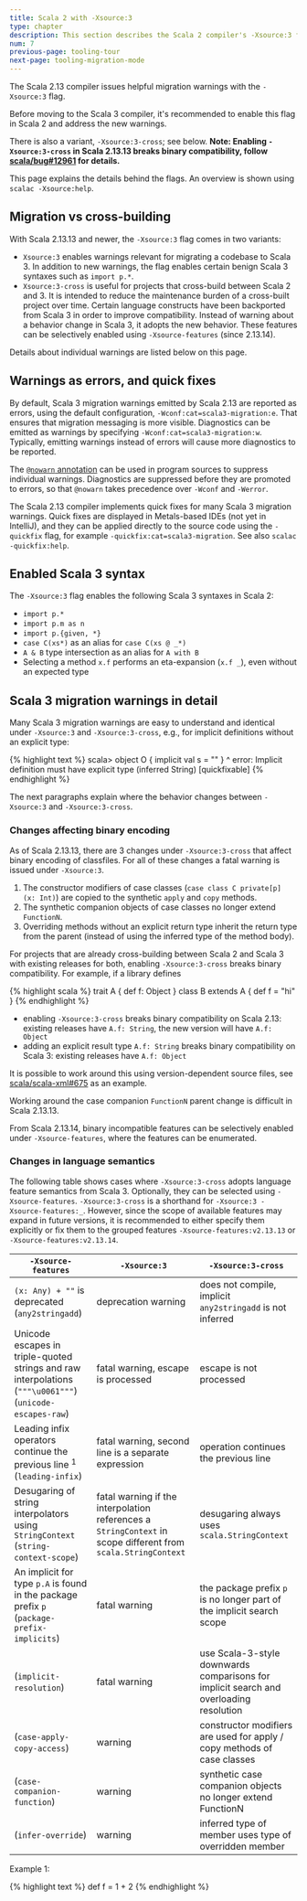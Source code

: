 ```yaml
---
title: Scala 2 with -Xsource:3
type: chapter
description: This section describes the Scala 2 compiler's -Xsource:3 flag
num: 7
previous-page: tooling-tour
next-page: tooling-migration-mode
---
```


The Scala 2.13 compiler issues helpful migration warnings with the `-Xsource:3` flag.

Before moving to the Scala 3 compiler, it's recommended to enable this flag in Scala 2 and address the new warnings.

There is also a variant, `-Xsource:3-cross`; see below. **Note: Enabling `-Xsource:3-cross` in Scala 2.13.13 breaks binary compatibility, follow [scala/bug#12961](https://github.com/scala/bug/issues/12961) for details.**

This page explains the details behind the flags. An overview is shown using `scalac -Xsource:help`.

## Migration vs cross-building

With Scala 2.13.13 and newer, the `-Xsource:3` flag comes in two variants:

  - `Xsource:3` enables warnings relevant for migrating a codebase to Scala 3.
    In addition to new warnings, the flag enables certain benign Scala 3 syntaxes such as `import p.*`.
  - `Xsource:3-cross` is useful for projects that cross-build between Scala 2 and 3.
    It is intended to reduce the maintenance burden of a cross-built project over time.
    Certain language constructs have been backported from Scala 3 in order to improve compatibility.
    Instead of warning about a behavior change in Scala 3, it adopts the new behavior.
    These features can be selectively enabled using `-Xsource-features` (since 2.13.14).

Details about individual warnings are listed below on this page.

## Warnings as errors, and quick fixes

By default, Scala 3 migration warnings emitted by Scala 2.13 are reported as errors,
using the default configuration, `-Wconf:cat=scala3-migration:e`.
That ensures that migration messaging is more visible.
Diagnostics can be emitted as warnings by specifying `-Wconf:cat=scala3-migration:w`.
Typically, emitting warnings instead of errors will cause more diagnostics to be reported.

The [`@nowarn` annotation](https://www.scala-lang.org/api/current/scala/annotation/nowarn.html) can be used in program sources to suppress individual warnings.
Diagnostics are suppressed before they are promoted to errors, so that `@nowarn` takes precedence over `-Wconf` and `-Werror`.

The Scala 2.13 compiler implements quick fixes for many Scala 3 migration warnings.
Quick fixes are displayed in Metals-based IDEs (not yet in IntelliJ), and they can be applied directly to the source code using the `-quickfix` flag, for example `-quickfix:cat=scala3-migration`.
See also `scalac -quickfix:help`.

## Enabled Scala 3 syntax

The `-Xsource:3` flag enables the following Scala 3 syntaxes in Scala 2:

  - `import p.*`
  - `import p.m as n`
  - `import p.{given, *}`
  - `case C(xs*)` as an alias for `case C(xs @ _*)`
  - `A & B` type intersection as an alias for `A with B`
  - Selecting a method `x.f` performs an eta-expansion (`x.f _`), even without an expected type

## Scala 3 migration warnings in detail

Many Scala 3 migration warnings are easy to understand and identical under `-Xsource:3` and `-Xsource:3-cross`, e.g., for implicit definitions without an explicit type:

{% highlight text %}
scala> object O { implicit val s = "" }
                               ^
       error: Implicit definition must have explicit type (inferred String) [quickfixable]
{% endhighlight %}

The next paragraphs explain where the behavior changes between `-Xsource:3` and `-Xsource:3-cross`.

### Changes affecting binary encoding

As of Scala 2.13.13, there are 3 changes under `-Xsource:3-cross` that affect binary encoding of classfiles. For all of these changes a fatal warning is issued under `-Xsource:3`.

  1. The constructor modifiers of case classes (`case class C private[p] (x: Int)`) are copied to the synthetic `apply` and `copy` methods.
  1. The synthetic companion objects of case classes no longer extend `FunctionN`.
  1. Overriding methods without an explicit return type inherit the return type from the parent (instead of using the inferred type of the method body).

For projects that are already cross-building between Scala 2 and Scala 3 with existing releases for both, enabling `-Xsource:3-cross` breaks binary compatibility. For example, if a library defines

{% highlight scala %}
trait A { def f: Object }
class B extends A { def f = "hi" }
{% endhighlight %}

  - enabling `-Xsource:3-cross` breaks binary compatibility on Scala 2.13: existing releases have `A.f: String`, the new version will have `A.f: Object`
  - adding an explicit result type `A.f: String` breaks binary compatibility on Scala 3: existing releases have `A.f: Object`

It is possible to work around this using version-dependent source files, see [scala/scala-xml#675](https://github.com/scala/scala-xml/pull/675) as an example.

Working around the case companion `FunctionN` parent change is difficult in Scala 2.13.13.

From Scala 2.13.14, binary incompatible features can be selectively enabled under `-Xsource-features`, where the features can be enumerated.

### Changes in language semantics

The following table shows cases where `-Xsource:3-cross` adopts language feature semantics from Scala 3.
Optionally, they can be selected using `-Xsource-features`.
`-Xsource:3-cross` is a shorthand for `-Xsource:3 -Xsource-features:_`.
However, since the scope of available features may expand in future versions,
it is recommended to either specify them explicitly or fix them to the grouped features `-Xsource-features:v2.13.13` or `-Xsource-features:v2.13.14`.

| `-Xsource-features` | `-Xsource:3` | `-Xsource:3-cross` |
|--- |--- |--- |
| `(x: Any) + ""` is deprecated (`any2stringadd`) | deprecation warning | does not compile, implicit `any2stringadd` is not inferred |
| Unicode escapes in triple-quoted strings and raw interpolations (`"""\u0061"""`) (`unicode-escapes-raw`) | fatal warning, escape is processed | escape is not processed |
| Leading infix operators continue the previous line <sup>1</sup> (`leading-infix`) | fatal warning, second line is a separate expression | operation continues the previous line |
| Desugaring of string interpolators using `StringContext` (`string-context-scope`) | fatal warning if the interpolation references a `StringContext` in scope different from `scala.StringContext` | desugaring always uses `scala.StringContext` |
| An implicit for type `p.A` is found in the package prefix `p` (`package-prefix-implicits`) | fatal warning | the package prefix `p` is no longer part of the implicit search scope |
| (`implicit-resolution`) | fatal warning | use Scala-3-style downwards comparisons for implicit search and overloading resolution |
| (`case-apply-copy-access`) | warning | constructor modifiers are used for apply / copy methods of case classes |
| (`case-companion-function`) | warning | synthetic case companion objects no longer extend FunctionN |
| (`infer-override`) | warning | inferred type of member uses type of overridden member |

Example 1:

{% highlight text %}
  def f =
    1
    + 2
{% endhighlight %}
